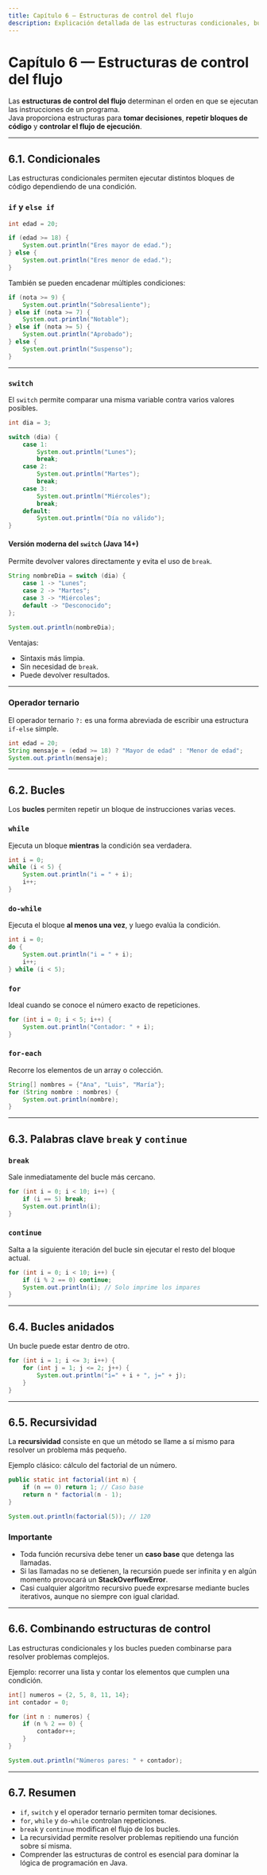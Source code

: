 ```yaml
---
title: Capítulo 6 — Estructuras de control del flujo
description: Explicación detallada de las estructuras condicionales, bucles, operadores de control y recursividad en Java.
---
```


# Capítulo 6 — Estructuras de control del flujo

Las **estructuras de control del flujo** determinan el orden en que se ejecutan las instrucciones de un programa.  
Java proporciona estructuras para **tomar decisiones**, **repetir bloques de código** y **controlar el flujo de ejecución**.

---

## 6.1. Condicionales

Las estructuras condicionales permiten ejecutar distintos bloques de código dependiendo de una condición.

### `if` y `else if`

```java
int edad = 20;

if (edad >= 18) {
    System.out.println("Eres mayor de edad.");
} else {
    System.out.println("Eres menor de edad.");
}
```

También se pueden encadenar múltiples condiciones:

```java
if (nota >= 9) {
    System.out.println("Sobresaliente");
} else if (nota >= 7) {
    System.out.println("Notable");
} else if (nota >= 5) {
    System.out.println("Aprobado");
} else {
    System.out.println("Suspenso");
}
```

---

### `switch`

El `switch` permite comparar una misma variable contra varios valores posibles.

```java
int dia = 3;

switch (dia) {
    case 1:
        System.out.println("Lunes");
        break;
    case 2:
        System.out.println("Martes");
        break;
    case 3:
        System.out.println("Miércoles");
        break;
    default:
        System.out.println("Día no válido");
}
```

#### Versión moderna del `switch` (Java 14+)

Permite devolver valores directamente y evita el uso de `break`.

```java
String nombreDia = switch (dia) {
    case 1 -> "Lunes";
    case 2 -> "Martes";
    case 3 -> "Miércoles";
    default -> "Desconocido";
};

System.out.println(nombreDia);
```

Ventajas:
- Sintaxis más limpia.
- Sin necesidad de `break`.
- Puede devolver resultados.

---

### Operador ternario

El operador ternario `?:` es una forma abreviada de escribir una estructura `if-else` simple.

```java
int edad = 20;
String mensaje = (edad >= 18) ? "Mayor de edad" : "Menor de edad";
System.out.println(mensaje);
```

---

## 6.2. Bucles

Los **bucles** permiten repetir un bloque de instrucciones varias veces.

### `while`

Ejecuta un bloque **mientras** la condición sea verdadera.

```java
int i = 0;
while (i < 5) {
    System.out.println("i = " + i);
    i++;
}
```

### `do-while`

Ejecuta el bloque **al menos una vez**, y luego evalúa la condición.

```java
int i = 0;
do {
    System.out.println("i = " + i);
    i++;
} while (i < 5);
```

### `for`

Ideal cuando se conoce el número exacto de repeticiones.

```java
for (int i = 0; i < 5; i++) {
    System.out.println("Contador: " + i);
}
```

### `for-each`

Recorre los elementos de un array o colección.

```java
String[] nombres = {"Ana", "Luis", "María"};
for (String nombre : nombres) {
    System.out.println(nombre);
}
```

---

## 6.3. Palabras clave `break` y `continue`

### `break`
Sale inmediatamente del bucle más cercano.

```java
for (int i = 0; i < 10; i++) {
    if (i == 5) break;
    System.out.println(i);
}
```

### `continue`
Salta a la siguiente iteración del bucle sin ejecutar el resto del bloque actual.

```java
for (int i = 0; i < 10; i++) {
    if (i % 2 == 0) continue;
    System.out.println(i); // Solo imprime los impares
}
```

---

## 6.4. Bucles anidados

Un bucle puede estar dentro de otro.

```java
for (int i = 1; i <= 3; i++) {
    for (int j = 1; j <= 2; j++) {
        System.out.println("i=" + i + ", j=" + j);
    }
}
```

---

## 6.5. Recursividad

La **recursividad** consiste en que un método se llame a sí mismo para resolver un problema más pequeño.

Ejemplo clásico: cálculo del factorial de un número.

```java
public static int factorial(int n) {
    if (n == 0) return 1; // Caso base
    return n * factorial(n - 1);
}
```

```java
System.out.println(factorial(5)); // 120
```

### Importante
- Toda función recursiva debe tener un **caso base** que detenga las llamadas.  
- Si las llamadas no se detienen, la recursión puede ser infinita y en algún momento provocará un **StackOverflowError**.  
- Casi cualquier algoritmo recursivo puede expresarse mediante bucles iterativos, aunque no siempre con igual claridad.


---

## 6.6. Combinando estructuras de control

Las estructuras condicionales y los bucles pueden combinarse para resolver problemas complejos.

Ejemplo: recorrer una lista y contar los elementos que cumplen una condición.

```java
int[] numeros = {2, 5, 8, 11, 14};
int contador = 0;

for (int n : numeros) {
    if (n % 2 == 0) {
        contador++;
    }
}

System.out.println("Números pares: " + contador);
```

---

## 6.7. Resumen

- `if`, `switch` y el operador ternario permiten tomar decisiones.  
- `for`, `while` y `do-while` controlan repeticiones.  
- `break` y `continue` modifican el flujo de los bucles.  
- La recursividad permite resolver problemas repitiendo una función sobre sí misma.  
- Comprender las estructuras de control es esencial para dominar la lógica de programación en Java.
